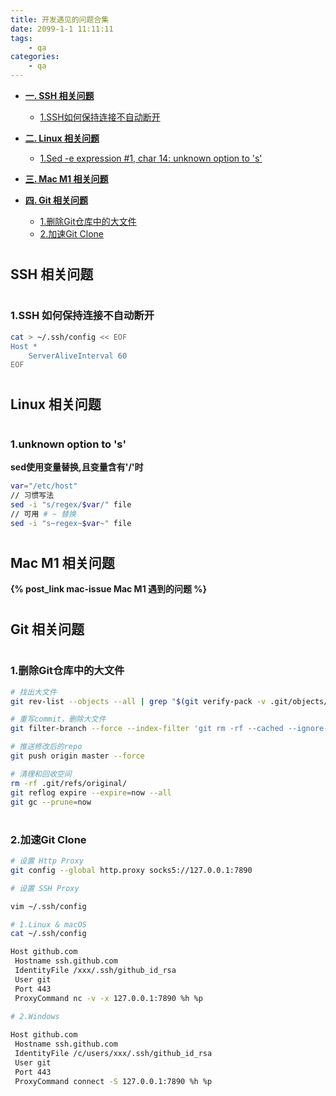 ```yaml
---
title: 开发遇见的问题合集
date: 2099-1-1 11:11:11
tags:
    - qa
categories: 
    - qa
---
```


- [__一. SSH 相关问题__](#ssh)
  + [1.SSH如何保持连接不自动断开](#ssh_keepalive)

- [__二. Linux 相关问题__](#linux)
  + [1.Sed -e expression #1, char 14: unknown option to 's'](#sed_err1)

- [__三. Mac M1 相关问题__](#mac)

- [__四. Git 相关问题__](#git)
  + [1.删除Git仓库中的大文件](#git_rm_large_file)
  + [2.加速Git Clone](#clone_speedup)

# <h2 id="ssh">SSH 相关问题</h2>

# <h3 id="ssh_keepalive">1.SSH 如何保持连接不自动断开</h3>

```bash
cat > ~/.ssh/config << EOF
Host *
    ServerAliveInterval 60
EOF
```

# <h2 id="linux">Linux 相关问题</h2>

# <h3 id="sed_err1">1.unknown option to 's'</h3>

__sed使用变量替换,且变量含有'/'时__
```bash
var="/etc/host"
// 习惯写法
sed -i "s/regex/$var/" file
// 可用 # ~ 替换
sed -i "s~regex~$var~" file
```

# <h2 id="mac">Mac M1 相关问题</h2>

__{% post_link mac-issue Mac M1 遇到的问题 %}__

# <h2 id="git">Git 相关问题</h2>

# <h3 id="git_rm_large_file">1.删除Git仓库中的大文件</h3>

```bash
# 找出大文件
git rev-list --objects --all | grep "$(git verify-pack -v .git/objects/pack/*.idx | sort -k 3 -n | tail -5 | awk '{print$1}')"

# 重写commit，删除大文件
git filter-branch --force --index-filter 'git rm -rf --cached --ignore-unmatch LARGE_FILE_NAME' --prune-empty --tag-name-filter cat -- --all

# 推送修改后的repo
git push origin master --force

# 清理和回收空间
rm -rf .git/refs/original/
git reflog expire --expire=now --all
git gc --prune=now
```

# <h3 id="clone_speedup">2.加速Git Clone</h3>

```bash
# 设置 Http Proxy
git config --global http.proxy socks5://127.0.0.1:7890

# 设置 SSH Proxy

vim ~/.ssh/config

# 1.Linux & macOS
cat ~/.ssh/config

Host github.com
 Hostname ssh.github.com
 IdentityFile /xxx/.ssh/github_id_rsa
 User git
 Port 443
 ProxyCommand nc -v -x 127.0.0.1:7890 %h %p
 
# 2.Windows

Host github.com
 Hostname ssh.github.com
 IdentityFile /c/users/xxx/.ssh/github_id_rsa
 User git
 Port 443
 ProxyCommand connect -S 127.0.0.1:7890 %h %p
```
